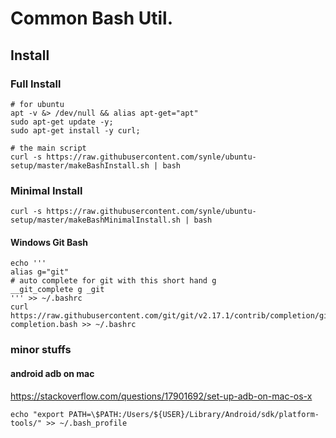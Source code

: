 # Common Bash Util.

## Install

### Full Install
```
# for ubuntu
apt -v &> /dev/null && alias apt-get="apt"
sudo apt-get update -y;
sudo apt-get install -y curl;

# the main script
curl -s https://raw.githubusercontent.com/synle/ubuntu-setup/master/makeBashInstall.sh | bash
```

### Minimal Install
```
curl -s https://raw.githubusercontent.com/synle/ubuntu-setup/master/makeBashMinimalInstall.sh | bash
```


#### Windows Git Bash
```
echo '''
alias g="git"
# auto complete for git with this short hand g
__git_complete g _git
''' >> ~/.bashrc
curl https://raw.githubusercontent.com/git/git/v2.17.1/contrib/completion/git-completion.bash >> ~/.bashrc
```


### minor stuffs

#### android adb on mac
https://stackoverflow.com/questions/17901692/set-up-adb-on-mac-os-x

```echo "export PATH=\$PATH:/Users/${USER}/Library/Android/sdk/platform-tools/" >> ~/.bash_profile```
